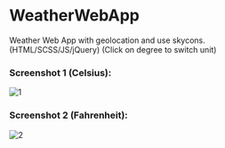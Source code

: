 # WeatherWebApp
Weather Web App with geolocation and use skycons. (HTML/SCSS/JS/jQuery)
(Click on degree to switch unit)

### Screenshot 1 (Celsius):
![1](https://user-images.githubusercontent.com/41800726/62005976-f9485f00-b13a-11e9-89fe-0567de6fa6b3.png)

### Screenshot 2 (Fahrenheit):
![2](https://user-images.githubusercontent.com/41800726/62005975-f9485f00-b13a-11e9-9539-eab9451f7bfc.png)
